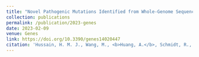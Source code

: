 ```yaml
---
title: "Novel Pathogenic Mutations Identified from Whole-Genome Sequencing of Unsolved Patients Affected with Inherited Retinal Diseases."
collection: publications
permalink: /publication/2023-genes
date: 2023-02-09
venue: Genes
link: https://doi.org/10.3390/genes14020447
citation: 'Hussain, H. M. J., Wang, M., <b>Huang, A.</b>, Schmidt, R., Qian, X., Li, Y., Pennesi, M. E., Yang, P., Marra, M., Chen, R. (2023). Novel Pathogenic Mutations Identified from Whole-Genome Sequencing of Unsolved Patients Affected with Inherited Retinal Diseases. Genes. 14(2), 447. https://doi.org/10.3390/genes14020447'
---
```


